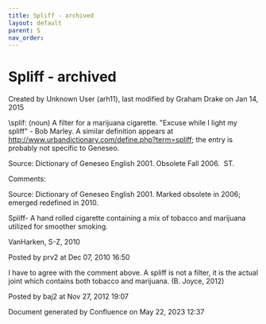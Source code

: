 ```yaml
---
title: Spliff - archived
layout: default
parent: S
nav_order:
---
```


# Spliff - archived

Created by  Unknown User (arh11), last modified by  Graham Drake on Jan 14, 2015

\splif\: (noun) A filter for a marijuana cigarette. &quot;Excuse while I light my spliff&quot; - Bob Marley. A similar definition appears at http://www.urbandictionary.com/define.php?term=spliff; the entry is probably not specific to Geneseo.

Source: Dictionary of Geneseo English 2001. Obsolete Fall 2006.  ST.

Comments:

Source: Dictionary of Geneseo English 2001. Marked obsolete in 2006; emerged redefined in 2010.

Spliff- A hand rolled cigarette containing a mix of tobacco and marijuana utilized for smoother smoking.

VanHarken, S-Z, 2010

Posted by prv2 at Dec 07, 2010 16:50

I have to agree with the comment above. A spliff is not a filter, it is the actual joint which contains both tobacco and marijuana. (B. Joyce, 2012)

Posted by baj2 at Nov 27, 2012 19:07

Document generated by Confluence on May 22, 2023 12:37


